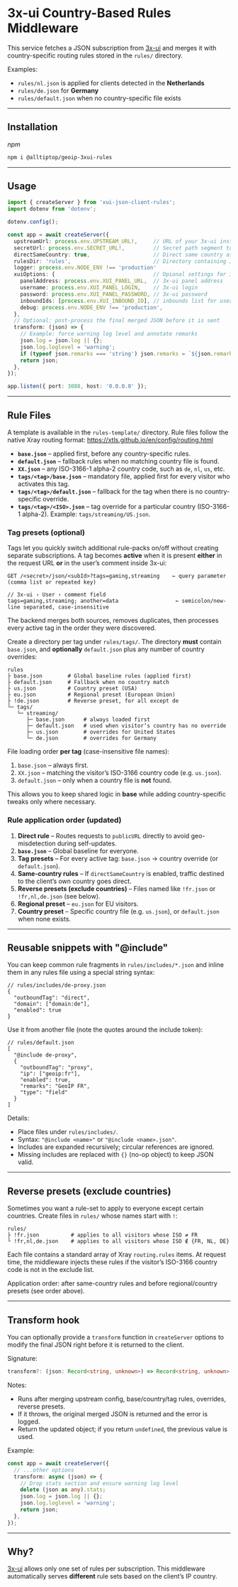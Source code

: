 # 3x-ui Country-Based Rules Middleware

This service fetches a JSON subscription from [3x-ui](https://github.com/MHSanaei/3x-ui) and merges it with country-specific routing rules stored in the `rules/` directory.

Examples:
* `rules/nl.json` is applied for clients detected in the **Netherlands**
* `rules/de.json` for **Germany**
* `rules/default.json` when no country-specific file exists

---

## Installation

*npm*

```bash
npm i @alltiptop/geoip-3xui-rules
```

---

## Usage

```typescript
import { createServer } from 'xui-json-client-rules';
import dotenv from 'dotenv';

dotenv.config();

const app = await createServer({
  upstreamUrl: process.env.UPSTREAM_URL!,     // URL of your 3x-ui instance
  secretUrl: process.env.SECRET_URL!,         // Secret path segment to hide the endpoint
  directSameCountry: true,                    // Direct same country as user by ip and domain
  rulesDir: 'rules',                          // Directory containing JSON rules
  logger: process.env.NODE_ENV !== 'production'
  xuiOptions: {                               // Opional settings for 3x-ui panel api
    panelAddress: process.env.XUI_PANEL_URL,  // 3x-ui panel address
    username: process.env.XUI_PANEL_LOGIN,    // 3x-ui login
    password: process.env.XUI_PANEL_PASSWORD, // 3x-ui password
    inboundIds: [process.env.XUI_INBOUND_ID], // inbounds list for users
    debug: process.env.NODE_ENV !== 'production',
  },
  // Optional: post-process the final merged JSON before it is sent
  transform: (json) => {
    // Example: force warning log level and annotate remarks
    json.log = json.log || {};
    json.log.loglevel = 'warning';
    if (typeof json.remarks === 'string') json.remarks = `${json.remarks} [transformed]`;
    return json;
  },
});

app.listen({ port: 3088, host: '0.0.0.0' });
```

---

## Rule Files

A template is available in the `rules-template/` directory. Rule files follow the native Xray routing format: <https://xtls.github.io/en/config/routing.html>

* **`base.json`** – applied first, before any country-specific rules.
* **`default.json`** – fallback rules when no matching country file is found.
* **`XX.json`** – any ISO-3166-1 alpha-2 country code, such as `de`, `nl`, `us`, etc.
* **`tags/<tag>/base.json`** – mandatory file, applied first for every visitor who activates this tag.
* **`tags/<tag>/default.json`** – fallback for the tag when there is no country-specific override.
* **`tags/<tag>/<ISO>.json`** – tag override for a particular country (ISO-3166-1 alpha-2).  Example: `tags/streaming/US.json`.

### Tag presets (optional)

Tags let you quickly switch additional rule-packs on/off without creating separate subscriptions.  A tag becomes **active** when it is present **either** in the request URL **or** in the user’s comment inside 3x-ui:

```text
GET /<secret>/json/<subId>?tags=gaming,streaming    ← query parameter (comma list or repeated key)

// 3x-ui › User › comment field
tags=gaming,streaming; another=data                  ← semicolon/new-line separated, case-insensitive
```

The backend merges both sources, removes duplicates, then processes every active tag in the order they were discovered.

Create a directory per tag under `rules/tags/`.  The directory **must** contain `base.json`, and **optionally** `default.json` plus any number of country overrides:

```text
rules
├ base.json        # Global baseline rules (applied first)
├ default.json     # Fallback when no country match
├ us.json          # Country preset (USA)
├ eu.json          # Regional preset (European Union)
├ !de.json         # Reverse preset, for all except de
└─ tags/
   └─ streaming/
      ├─ base.json      # always loaded first
      ├─ default.json   # used when visitor’s country has no override
      ├─ us.json        # overrides for United States
      └─ de.json        # overrides for Germany
```

File loading order **per tag** (case-insensitive file names):
1. `base.json` – always first.
2. `XX.json` – matching the visitor’s ISO-3166 country code (e.g. `us.json`).
3. `default.json` – only when a country file is **not** found.

This allows you to keep shared logic in **base** while adding country-specific tweaks only where necessary.

### Rule application order (updated)

1. **Direct rule** – Routes requests to `publicURL` directly to avoid geo-misdetection during self-updates.
2. **`base.json`** – Global baseline for everyone.
3. **Tag presets** – For every active tag: `base.json` → country override (or `default.json`).
4. **Same-country rules** – If `directSameCountry` is enabled, traffic destined to the client’s own country goes direct.
5. **Reverse presets (exclude countries)** – Files named like `!fr.json` or `!fr,nl,de.json` (see below).
6. **Regional preset** – `eu.json` for EU visitors.
7. **Country preset** – Specific country file (e.g. `us.json`), or `default.json` when none exists.

---

## Reusable snippets with "@include"

You can keep common rule fragments in `rules/includes/*.json` and inline them in any rules file using a special string syntax:

```jsonc
// rules/includes/de-proxy.json
{
  "outboundTag": "direct",
  "domain": ["domain:de"],
  "enabled": true
}
```

Use it from another file (note the quotes around the include token):

```jsonc
// rules/default.json
[
  "@include de-proxy",
  {
    "outboundTag": "proxy",
    "ip": ["geoip:fr"],
    "enabled": true,
    "remarks": "GeoIP FR",
    "type": "field"
  }
]
```

Details:
- Place files under `rules/includes/`.
- Syntax: `"@include <name>"` or `"@include <name>.json"`.
- Includes are expanded recursively; circular references are ignored.
- Missing includes are replaced with `{}` (no-op object) to keep JSON valid.

---

## Reverse presets (exclude countries)

Sometimes you want a rule-set to apply to everyone except certain countries. Create files in `rules/` whose names start with `!`:

```text
rules/
├ !fr.json          # applies to all visitors whose ISO ≠ FR
└ !fr,nl,de.json    # applies to all visitors whose ISO ∉ {FR, NL, DE}
```

Each file contains a standard array of Xray `routing.rules` items. At request time, the middleware injects these rules if the visitor’s ISO-3166 country code is not in the exclude list.

Application order: after same-country rules and before regional/country presets (see order above).

---

## Transform hook

You can optionally provide a `transform` function in `createServer` options to modify the final JSON right before it is returned to the client.

Signature:

```ts
transform?: (json: Record<string, unknown>) => Record<string, unknown> | Promise<Record<string, unknown>>
```

Notes:
- Runs after merging upstream config, base/country/tag rules, overrides, reverse presets.
- If it throws, the original merged JSON is returned and the error is logged.
- Return the updated object; if you return `undefined`, the previous value is used.

Example:

```ts
const app = await createServer({
  // ...other options
  transform: async (json) => {
    // Drop stats section and ensure warning log level
    delete (json as any).stats;
    json.log = json.log || {};
    json.log.loglevel = 'warning';
    return json;
  },
});
```

---

## Why?

[3x-ui](https://github.com/MHSanaei/3x-ui) allows only one set of rules per subscription. This middleware automatically serves **different** rule sets based on the client’s IP country.